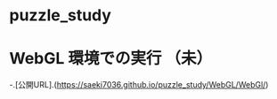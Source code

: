 # puzzle_study
# WebGL 環境での実行  （未）
-.[公開URL].(https://saeki7036.github.io/puzzle_study/WebGL/WebGl/)
